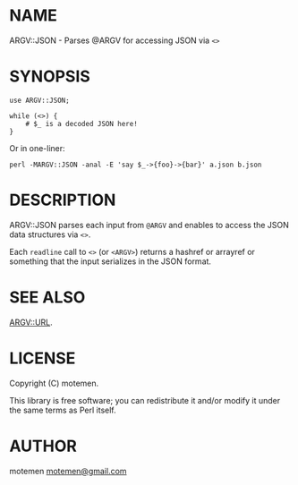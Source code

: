 # NAME

ARGV::JSON - Parses @ARGV for accessing JSON via `<>`

# SYNOPSIS

    use ARGV::JSON;

    while (<>) {
        # $_ is a decoded JSON here!
    }

Or in one-liner:

    perl -MARGV::JSON -anal -E 'say $_->{foo}->{bar}' a.json b.json

# DESCRIPTION

ARGV::JSON parses each input from `@ARGV` and enables to access
the JSON data structures via `<>`.

Each `readline` call to `<>` (or `<ARGV>`) returns a
hashref or arrayref or something that the input serializes in the
JSON format.

# SEE ALSO

[ARGV::URL](https://metacpan.org/pod/ARGV::URL).

# LICENSE

Copyright (C) motemen.

This library is free software; you can redistribute it and/or modify
it under the same terms as Perl itself.

# AUTHOR

motemen <motemen@gmail.com>
